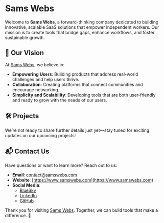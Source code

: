 # Sams Webs

Welcome to **Sams Webs**, a forward-thinking company dedicated to building innovative, scalable SaaS solutions that empower independent workers. Our mission is to create tools that bridge gaps, enhance workflows, and foster sustainable growth.

## 🌟 Our Vision

At [Sams Webs](https://www.samswebs.com), we believe in:

- **Empowering Users**: Building products that address real-world challenges and help users thrive.  
- **Collaboration**: Creating platforms that connect communities and encourage networking.  
- **Simplicity and Scalability**: Developing tools that are both user-friendly and ready to grow with the needs of our users.

## 🛠️ Projects

We’re not ready to share further details just yet—stay tuned for exciting updates on our upcoming projects!

## 📬 Contact Us

Have questions or want to learn more? Reach out to us:

- **Email**: [contact@samswebs.com](mailto:contact@samswebs.com)  
- **Website**: [https://www.samswebs.com](https://www.samswebs.com)  
- **Social Media**:  
  - [BlueSky](https://bsky.app/profile/samswebsconsulting.bsky.social)  
  - [LinkedIn](https://www.linkedin.com/company/samswebsconsulting)  
  - [GitHub](https://github.com/orgs/SamsWebs/discussions)  

Thank you for visiting [Sams Webs](https://www.samswebs.com). Together, we can build tools that make a difference. 🌟
